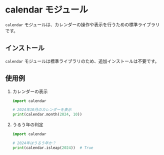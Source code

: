 # calendar モジュール

`calendar` モジュールは、カレンダーの操作や表示を行うための標準ライブラリです。

## インストール
`calendar` モジュールは標準ライブラリのため、追加インストールは不要です。

## 使用例

1. カレンダーの表示

    ```python
    import calendar
    
    # 2024年10月のカレンダーを表示
    print(calendar.month(2024, 10))
    ```

2. うるう年の判定

    ```python
    import calendar
    
    # 2024年はうるう年か？
    print(calendar.isleap(2024))  # True
    ```
